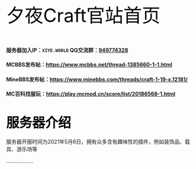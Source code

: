 <a style="font-size: 50px;color: black;">夕夜Craft官站首页</a>

<br>

#### 服务器加入IP：`XIYE.WORLD` QQ交流群：[949774328](https://jq.qq.com/?_wv=1027&k=2nYWBNUY)

#### MCBBS发布帖：https://www.mcbbs.net/thread-1385660-1-1.html
#### MineBBS发布帖：https://www.minebbs.com/threads/craft-1-19-x.12181/
#### MC百科找服玩：https://play.mcmod.cn/score/list/20186568-1.html

# <a style="font-size: 35px;color: black;">服务器介绍</a>

服务器开服时间为2021年5月6日，拥有众多含有趣味性的插件，例如装饰品、载具、游乐场等

………………
